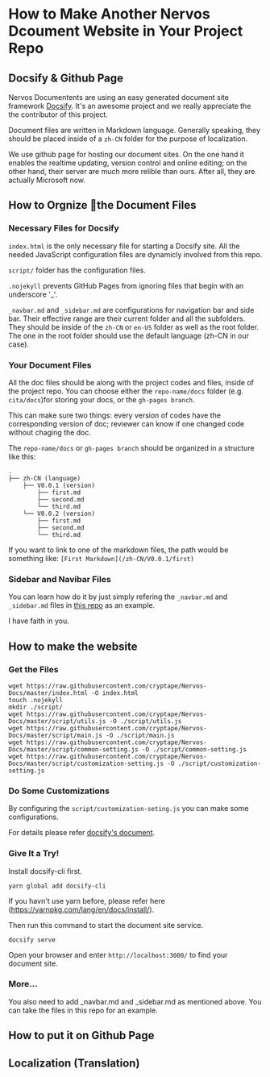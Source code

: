 # How to Make Another Nervos Dcoument Website in Your Project Repo

## Docsify & Github Page
Nervos Documentents are using an easy generated document site framework [Docsify](https://docsify.js.org/#/). It's an awesome project and we really appreciate the the contributor of this project.

Document files are written in Markdown language. Generally speaking, they should be placed inside of a `zh-CN` folder for the purpose of localization.

We use github page for hosting our document sites. On the one hand it enables the realtime updating, version control and online editing; on the other hand, their server are much more relible than ours. After all, they are actually Microsoft now.

## How to Orgnize the Document Files

### Necessary Files for Docsify
`index.html` is the only necessary file for starting a Docsify site. All the needed JavaScript configuration files are dynamicly involved from this repo.

`script/` folder has the configuration files.

`.nojekyll` prevents GitHub Pages from ignoring files that begin with an underscore '_'.

`_navbar.md` and `_sidebar.md` are configurations for navigation bar and side bar. Their effective range are their current folder and all the subfolders. They should be inside of the `zh-CN` or `en-US` folder as well as the root folder. The one in the root folder should use the default language (zh-CN in our case).

### Your Document Files
All the doc files should be along with the project codes and files, inside of the project repo. You can choose either the `repo-name/docs` folder (e.g. `cita/docs`)for storing your docs, or the `gh-pages branch`.

This can make sure two things: every version of codes have the corresponding version of doc; reviewer can know if one changed code without chaging the doc.

The `repo-name/docs` or `gh-pages branch` should be organized in a structure like this:
```
.
├── zh-CN (language)
    ├── V0.0.1 (version)
        ├── first.md
        ├── second.md
        └── third.md
    └── V0.0.2 (version)
        ├── first.md
        ├── second.md
        └── third.md
```

If you want to link to one of the markdown files, the path would be something like: `[First Markdown](/zh-CN/V0.0.1/first)`

### Sidebar and Navibar Files
You can learn how do it by just simply refering the `_navbar.md` and `_sidebar.md` files in [this repo](https://github.com/cryptape/Nervos-Docs) as an example.

I have faith in you.

## How to make the website
### Get the Files
```
wget https://raw.githubusercontent.com/cryptape/Nervos-Docs/master/index.html -O index.html
touch .nojekyll
mkdir ./script/
wget https://raw.githubusercontent.com/cryptape/Nervos-Docs/master/script/utils.js -O ./script/utils.js
wget https://raw.githubusercontent.com/cryptape/Nervos-Docs/master/script/main.js -O ./script/main.js
wget https://raw.githubusercontent.com/cryptape/Nervos-Docs/master/script/common-setting.js -O ./script/common-setting.js
wget https://raw.githubusercontent.com/cryptape/Nervos-Docs/master/script/customization-setting.js -O ./script/customization-setting.js
```
### Do Some Customizations

By configuring the `script/customization-seting.js` you can make some configurations. 

For details please refer [docsify's document](https://docsify.js.org/#/).

### Give It a Try!

Install docsify-cli first.
```
yarn global add docsify-cli
```
If you havn't use yarn before, please refer here (https://yarnpkg.com/lang/en/docs/install/).


Then run this command to start the document site service.
```
docsify serve
```

Open your browser and enter `http://localhost:3000/` to find your document site.

### More...

You also need to add _navbar.md and _sidebar.md as mentioned above. You can take the files in this repo for an example.

## How to put it on Github Page

## Localization (Translation)
